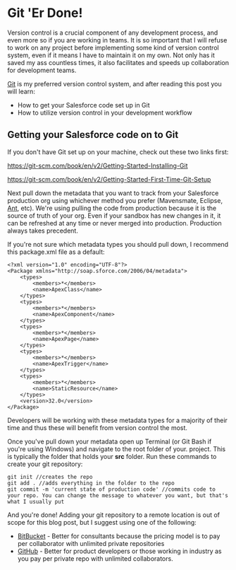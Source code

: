 # Git 'Er Done!

Version control is a crucial component of any development process, and even more so if you are working in teams. 
It is so important that I will refuse to work on any project before implementing some kind of version control system, 
even if it means I have to maintain it on my own. Not only has it saved my ass countless times, it also facilitates 
and speeds up collaboration for development teams.

[Git](https://git-scm.com/) is my preferred version control system, and after reading this post you will learn:

* How to get your Salesforce code set up in Git
* How to utilize version control in your development workflow

## Getting your Salesforce code on to Git

If you don't have Git set up on your machine, check out these two links first:

https://git-scm.com/book/en/v2/Getting-Started-Installing-Git

https://git-scm.com/book/en/v2/Getting-Started-First-Time-Git-Setup

Next pull down the metadata that you want to track from your Salesforce production org using whichever method you prefer 
(Mavensmate, Eclipse, [Ant](http://www.socalledprogrammer.com/2015/01/the-ant-jobs-go-marching.html), etc). 
We're using pulling the code from production because it is the source of truth of your org. Even if your sandbox has new 
changes in it, it can be refreshed at any time or never merged into production. Production always takes precedent.

If you're not sure which metadata types you should pull down, I recommend this package.xml file as a default:

```
<?xml version="1.0" encoding="UTF-8"?>
<Package xmlns="http://soap.sforce.com/2006/04/metadata">
    <types>
        <members>*</members>
        <name>ApexClass</name>
    </types>
    <types>
        <members>*</members>
        <name>ApexComponent</name>
    </types>
    <types>
        <members>*</members>
        <name>ApexPage</name>
    </types>
    <types>
        <members>*</members>
        <name>ApexTrigger</name>
    </types>
    <types>
        <members>*</members>
        <name>StaticResource</name>
    </types>
    <version>32.0</version>
</Package>
```

Developers will be working with these metadata types for a majority of their time and thus these will benefit 
from version control the most.

Once you've pull down your metadata open up Terminal (or Git Bash if you're using Windows) and navigate to the root folder of your.
project. This is typically the folder that holds your **src** folder. Run these commands to create your git repository:

```
git init //creates the repo
git add . //adds everything in the folder to the repo
git commit -m 'current state of production code' //commits code to your repo. You can change the message to whatever you want, but that's what I usually put
```

And you're done! Adding your git repository to a remote location is out of scope for this blog post, but I suggest using one of the
following:
* [BitBucket](https://bitbucket.org/) - Better for consultants because the pricing model is to pay per collaborator with unlimited private repositories
* [GitHub](https://github.com/) - Better for product developers or those working in industry as you pay per private repo with unlimited collaborators.

